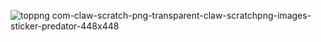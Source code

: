 ![toppng com-claw-scratch-png-transparent-claw-scratchpng-images-sticker-predator-448x448](https://github.com/user-attachments/assets/408d9dd8-de2c-43b4-9210-2e646d74a6ff)

